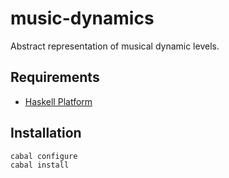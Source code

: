 
# music-dynamics

Abstract representation of musical dynamic levels.

## Requirements

* [Haskell Platform](http://www.haskell.org/platform)

## Installation

    cabal configure
    cabal install

